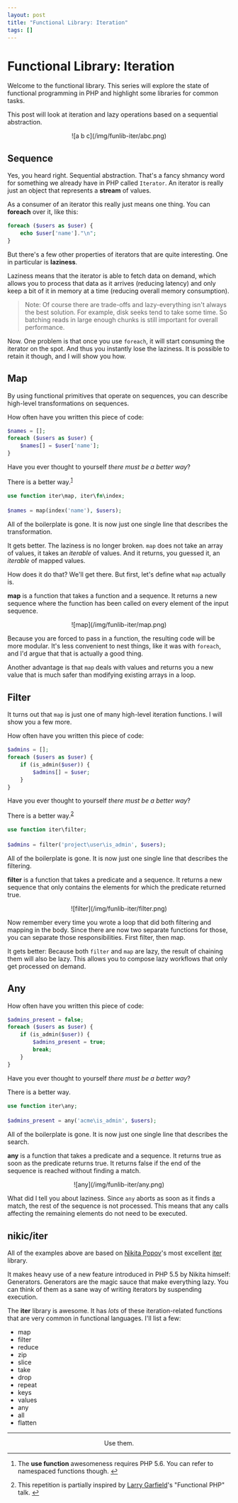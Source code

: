 ```yaml
---
layout: post
title: "Functional Library: Iteration"
tags: []
---
```


# Functional Library: Iteration

Welcome to the functional library. This series will explore the state of
functional programming in PHP and highlight some libraries for common tasks.

This post will look at iteration and lazy operations based on a sequential
abstraction.

<center>
    ![a b c](/img/funlib-iter/abc.png)
</center>

## Sequence

Yes, you heard right. Sequential abstraction. That's a fancy shmancy word for
something we already have in PHP called `Iterator`. An iterator is really just
an object that represents a **stream** of values.

As a consumer of an iterator this really just means one thing. You can
**foreach** over it, like this:

~~~php
foreach ($users as $user) {
    echo $user['name']."\n";
}
~~~

But there's a few other properties of iterators that are quite interesting.
One in particular is **laziness**.

Laziness means that the iterator is able to fetch data on demand, which allows
you to process that data as it arrives (reducing latency) and only keep a bit
of it in memory at a time (reducing overall memory consumption).

> Note: Of course there are trade-offs and lazy-everything isn't always the
> best solution. For example, disk seeks tend to take some time. So batching
> reads in large enough chunks is still important for overall performance.

Now. One problem is that once you use `foreach`, it will start consuming the
iterator on the spot. And thus you instantly lose the laziness. It is possible
to retain it though, and I will show you how.

## Map

By using functional primitives that operate on sequences, you can describe
high-level transformations on sequences.

How often have you written this piece of code:

~~~php
$names = [];
foreach ($users as $user) {
    $names[] = $user['name'];
}
~~~

Have you ever thought to yourself *there must be a better way*?

There is a better way.<sup><a id="ft-1-src"></a><a
href="#ft-1">1</a></sup>

~~~php
use function iter\map, iter\fn\index;

$names = map(index('name'), $users);
~~~

All of the boilerplate is gone. It is now just one single line that describes
the transformation.

It gets better. The laziness is no longer broken. `map` does not take an array
of values, it takes an *iterable* of values. And it returns, you guessed it,
an *iterable* of mapped values.

How does it do that? We'll get there. But first, let's define what `map`
actually is.

**map** is a function that takes a function and a sequence. It returns a new
sequence where the function has been called on every element of the input
sequence.

<center>
    ![map](/img/funlib-iter/map.png)
</center>

Because you are forced to pass in a function, the resulting code will be more
modular. It's less convenient to nest things, like it was with `foreach`, and
I'd argue that that is actually a good thing.

Another advantage is that `map` deals with values and returns you a new value
that is much safer than modifying existing arrays in a loop.

## Filter

It turns out that `map` is just one of many high-level iteration functions. I will show you a few more.

How often have you written this piece of code:

~~~php
$admins = [];
foreach ($users as $user) {
    if (is_admin($user)) {
        $admins[] = $user;
    }
}
~~~

Have you ever thought to yourself *there must be a better way*?

There is a better way.<sup><a id="ft-2-src"></a><a
href="#ft-2">2</a></sup>

~~~php
use function iter\filter;

$admins = filter('project\user\is_admin', $users);
~~~

All of the boilerplate is gone. It is now just one single line that describes
the filtering.

**filter** is a function that takes a predicate and a sequence. It returns a
new sequence that only contains the elements for which the predicate returned
true.

<center>
    ![filter](/img/funlib-iter/filter.png)
</center>

Now remember every time you wrote a loop that did both filtering and mapping
in the body. Since there are now two separate functions for those, you can
separate those responsibilities. First filter, then map.

It gets better: Because both `filter` and `map` are lazy, the result of
chaining them will also be lazy. This allows you to compose lazy workflows
that only get processed on demand.

## Any

How often have you written this piece of code:

~~~php
$admins_present = false;
foreach ($users as $user) {
    if (is_admin($user)) {
        $admins_present = true;
        break;
    }
}
~~~

Have you ever thought to yourself *there must be a better way*?

There is a better way.

~~~php
use function iter\any;

$admins_present = any('acme\is_admin', $users);
~~~

All of the boilerplate is gone. It is now just one single line that describes
the search.

**any** is a function that takes a predicate and a sequence. It returns true
as soon as the predicate returns true. It returns false if the end of the
sequence is reached without finding a match.

<center>
    ![any](/img/funlib-iter/any.png)
</center>

What did I tell you about laziness. Since `any` aborts as soon as it finds a
match, the rest of the sequence is not processed. This means that any calls
affecting the remaining elements do not need to be executed.

## nikic/iter

All of the examples above are based on [Nikita
Popov](https://twitter.com/nikita_ppv)'s most excellent
[iter](https://github.com/nikic/iter) library.

It makes heavy use of a new feature introduced in PHP 5.5 by Nikita himself:
Generators. Generators are the magic sauce that make everything lazy. You can
think of them as a sane way of writing iterators by suspending execution.

The **iter** library is awesome. It has *lots* of these iteration-related
functions that are very common in functional languages. I'll list a few:

* map
* filter
* reduce
* zip
* slice
* take
* drop
* repeat
* keys
* values
* any
* all
* flatten

---

<center>
    Use them.
</center>

---

1. <a id="ft-1"></a>The **use function** awesomeness requires PHP 5.6. You can
   refer to namespaced functions though. <a id="ft-1" href="#ft-1-src">↩</a>

2. <a id="ft-2"></a>This repetition is partially inspired by [Larry
   Garfield](https://twitter.com/Crell)'s "Functional PHP" talk. <a id="ft-2"
   href="#ft-2-src">↩</a>
